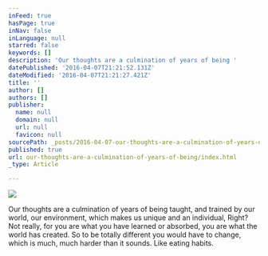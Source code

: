 ```yaml
---
inFeed: true
hasPage: true
inNav: false
inLanguage: null
starred: false
keywords: []
description: 'Our thoughts are a culmination of years of being '
datePublished: '2016-04-07T21:21:52.131Z'
dateModified: '2016-04-07T21:21:27.421Z'
title: ''
author: []
authors: []
publisher:
  name: null
  domain: null
  url: null
  favicon: null
sourcePath: _posts/2016-04-07-our-thoughts-are-a-culmination-of-years-of-being.md
published: true
url: our-thoughts-are-a-culmination-of-years-of-being/index.html
_type: Article

---
```

![](https://the-grid-user-content.s3-us-west-2.amazonaws.com/dcdce746-4c7f-4ce1-8e93-9595606f5d38.jpg)

Our thoughts are a culmination of years of being taught, and trained by our world, our environment, which makes us unique and an individual, Right? Not really, for you are what you have learned or absorbed, you are what the world has created.  So to be totally different you would have to change, which is much, much harder than it sounds. Like eating habits.